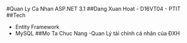 ﻿#Quan Ly Ca Nhan ASP.NET 3.1
##Dang Xuan Hoat - D16VT04 - PTIT
##Tech
- Entity Framework
- MySQL
##Mo Ta Chuc Nang
-Quan Lý tài chính cá nhân của ĐXH